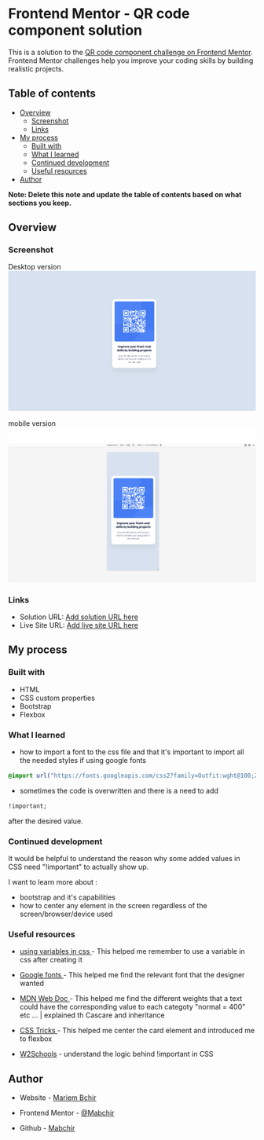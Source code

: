 # Frontend Mentor - QR code component solution

This is a solution to the [QR code component challenge on Frontend Mentor](https://www.frontendmentor.io/challenges/qr-code-component-iux_sIO_H). Frontend Mentor challenges help you improve your coding skills by building realistic projects.

## Table of contents

- [Overview](#overview)
  - [Screenshot](#screenshot)
  - [Links](#links)
- [My process](#my-process)
  - [Built with](#built-with)
  - [What I learned](#what-i-learned)
  - [Continued development](#continued-development)
  - [Useful resources](#useful-resources)
- [Author](#author)

**Note: Delete this note and update the table of contents based on what sections you keep.**

## Overview

### Screenshot

Desktop version
![](./images/qr_code_desktop.png)

mobile version
![](./images/qr_code_mobile.png)

### Links

- Solution URL: [Add solution URL here](https://your-solution-url.com)
- Live Site URL: [Add live site URL here](https://your-live-site-url.com)

## My process

### Built with

- HTML
- CSS custom properties
- Bootstrap
- Flexbox

### What I learned

- how to import a font to the css file and that it's important to import all the needed styles if using google fonts

```css
@import url("https://fonts.googleapis.com/css2?family=Outfit:wght@100;200;300;400;500;600;700&display=swap");
```

- sometimes the code is overwritten and there is a need to add

```css
!important;
```

after the desired value.

### Continued development

It would be helpful to understand the reason why some added values in CSS need "!important" to actually show up.

I want to learn more about :

- bootstrap and it's capabilities
- how to center any element in the screen regardless of the screen/browser/device used

### Useful resources

- [using variables in css ](https://developer.mozilla.org/en-US/docs/Web/CSS/Using_CSS_custom_properties) - This helped me remember to use a variable in css after creating it

- [Google fonts ](https://fonts.google.com/specimen/Outfit?query=Outfit) - This helped me find the relevant font that the designer wanted

- [MDN Web Doc ](https://developer.mozilla.org/en-US/docs/Web/CSS/font-weight) - This helped me find the different weights that a text could have the corresponding value to each categoty "normal = 400" etc ... | explained th Cascare and inheritance

- [CSS Tricks ](https://css-tricks.com/quick-css-trick-how-to-center-an-object-exactly-in-the-center/) - This helped me center the card element and introduced me to flexbox

- [W2Schools](https://www.w3schools.com/css/css_important.asp) - understand the logic behind !important in CSS

## Author

- Website - [Mariem Bchir](https://goofy-easley-2c8717.netlify.app/index.html)

- Frontend Mentor - [@Mabchir](https://www.frontendmentor.io/profile/yourusername)

- Github - [Mabchir](https://github.com/Mabchir)
